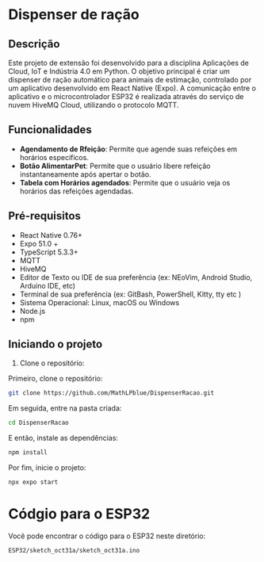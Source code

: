 # Dispenser de ração

## Descrição

Este projeto de extensão foi desenvolvido para a disciplina Aplicações de Cloud, IoT e Indústria 4.0 em Python. O objetivo principal é criar um dispenser de ração automático para animais de estimação, controlado por um aplicativo desenvolvido em React Native (Expo). A comunicação entre o aplicativo e o microcontrolador ESP32 é realizada através do serviço de nuvem HiveMQ Cloud, utilizando o protocolo MQTT.

## Funcionalidades

- **Agendamento de Rfeição**: Permite que agende suas refeições em horários específicos.
- **Botão AlimentarPet**: Permite que o usuário libere refeição instantaneamente após apertar o botão.
- **Tabela com Horários agendados**: Permite que o usuário veja os horários das refeições agendadas.  

## Pré-requisitos 

- React Native 0.76+
- Expo 51.0 +
- TypeScript 5.3.3+
- MQTT
- HiveMQ
- Editor de Texto ou IDE de sua preferência (ex: NEoVim, Android Studio, Arduino IDE, etc)
- Terminal de sua preferência (ex: GitBash, PowerShell, Kitty, tty etc )
- Sistema Operacional: Linux, macOS ou Windows
- Node.js
- npm

## Iniciando o projeto
1. Clone o repositório:

Primeiro, clone o repositório:
```bash
git clone https://github.com/MathLPblue/DispenserRacao.git
```
Em seguida, entre na pasta criada:
```bash
cd DispenserRacao
```
E então, instale as dependências:
```bash
npm install
```
Por fim, inicie o projeto:
```bash
npx expo start
```  
# Códgio para o ESP32
Você pode encontrar o código para o ESP32 neste diretório:
```bash 
ESP32/sketch_oct31a/sketch_oct31a.ino
```  

